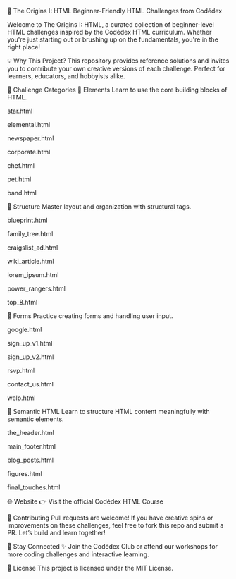 🌋 The Origins I: HTML
Beginner-Friendly HTML Challenges from Codédex

Welcome to The Origins I: HTML, a curated collection of beginner-level HTML challenges inspired by the Codédex HTML curriculum. Whether you're just starting out or brushing up on the fundamentals, you're in the right place!

💡 Why This Project?
This repository provides reference solutions and invites you to contribute your own creative versions of each challenge. Perfect for learners, educators, and hobbyists alike.

🧱 Challenge Categories
🔸 Elements
Learn to use the core building blocks of HTML.

star.html

elemental.html

newspaper.html

corporate.html

chef.html

pet.html

band.html

🔸 Structure
Master layout and organization with structural tags.

blueprint.html

family_tree.html

craigslist_ad.html

wiki_article.html

lorem_ipsum.html

power_rangers.html

top_8.html

🔸 Forms
Practice creating forms and handling user input.

google.html

sign_up_v1.html

sign_up_v2.html

rsvp.html

contact_us.html

welp.html

🔸 Semantic HTML
Learn to structure HTML content meaningfully with semantic elements.

the_header.html

main_footer.html

blog_posts.html

figures.html

final_touches.html

🌐 Website
👉 Visit the official Codédex HTML Course

🤝 Contributing
Pull requests are welcome! If you have creative spins or improvements on these challenges, feel free to fork this repo and submit a PR. Let’s build and learn together!

💬 Stay Connected
✨ Join the Codédex Club or attend our workshops for more coding challenges and interactive learning.

📜 License
This project is licensed under the MIT License.
